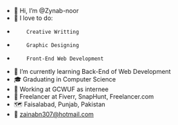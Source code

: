 - 👋 Hi, I’m @Zynab-noor
- 👀 I love to do: 
-         Creative Writting 
-         Graphic Designing
-         Front-End Web Development
- 🌱 I’m currently learning Back-End of Web Development 
- 🎓 Graduating in Computer Science
- 💼 Working at GCWUF as internee
- 💼 Freelancer at Fiverr, SnapHunt, Freelancer.com
- 🗺 Faisalabad, Punjab, Pakistan
- 📧 zainabn307@hotmail.com

<!---
Zynab-noor/Zynab-noor is a ✨ special ✨ repository because its `README.md` (this file) appears on your GitHub profile.
You can click the Preview link to take a look at your changes.
--->
